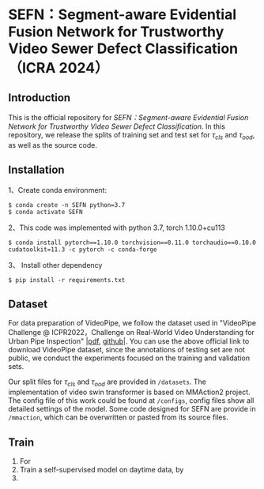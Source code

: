 # SEFN：Segment-aware Evidential Fusion Network for Trustworthy Video Sewer Defect Classification （ICRA 2024）

## Introduction

This is the official repository for *SEFN：Segment-aware Evidential Fusion Network for Trustworthy Video Sewer Defect Classification*. In this repository, we release the splits of training set and test set for $\tau_{cls}$ and $\tau_{ood}$, as well as the source code.

## Installation

1、Create conda environment:
```
$ conda create -n SEFN python=3.7
$ conda activate SEFN
```
2、This code was implemented with python 3.7, torch 1.10.0+cu113
```
$ conda install pytorch==1.10.0 torchvision==0.11.0 torchaudio==0.10.0 cudatoolkit=11.3 -c pytorch -c conda-forge
```
3、 Install other dependency
```
$ pip install -r requirements.txt
```

## Dataset

For data preparation of VideoPipe, we follow the dataset used in "VideoPipe Challenge @ ICPR2022，Challenge on Real-World Video Understanding for Urban Pipe Inspection" |[pdf](https://arxiv.org/pdf/2210.11158), [github](https://videopipe.github.io/)|. You can use the above official link to download VideoPipe dataset, since the annotations of testing set are not public, we conduct the experiments focused on the training and validation sets. 


Our split files for $\tau_{cls}$ and $\tau_{ood}$ are provided in `/datasets`.
The implementation of video swin transformer is based on MMAction2 project. The config file of this work could be found at `/configs`, config files show all detailed settings of the model. Some code designed for SEFN are provide in `/mmaction`, which can be overwritten or pasted from its source files.
## Train 
1. For 
2. Train a self-supervised model on daytime data, by
3. 
